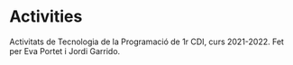 # Activities
Activitats de Tecnologia de la Programació de 1r CDI, curs 2021-2022. Fet per Eva Portet i Jordi Garrido.
